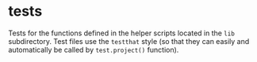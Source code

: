 # tests

Tests for the functions defined in the helper scripts located in the `lib`
subdirectory. Test files use the `testthat` style (so that they can easily and
automatically be called by `test.project()` function).
